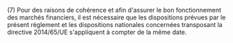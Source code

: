 (7) Pour des raisons de cohérence et afin d'assurer le bon fonctionnement des marchés financiers, il est nécessaire que les dispositions prévues par le présent règlement et les dispositions nationales concernées transposant la directive 2014/65/UE s'appliquent à compter de la même date.
